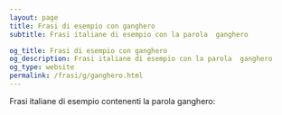 ```yaml
---
layout: page
title: Frasi di esempio con ganghero 
subtitle: Frasi italiane di esempio con la parola  ganghero

og_title: Frasi di esempio con ganghero 
og_description: Frasi italiane di esempio con la parola  ganghero
og_type: website
permalink: /frasi/g/ganghero.html
---
```


Frasi italiane di esempio contenenti la parola ganghero:


